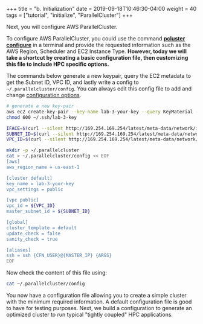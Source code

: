 +++
title = "b. Initialization"
date = 2019-09-18T10:46:30-04:00
weight = 40
tags = ["tutorial", "initialize", "ParallelCluster"]
+++


Next, you will configure AWS ParallelCluster.

To configure AWS ParallelCluster, you could use the command [**pcluster configure**](https://docs.aws.amazon.com/parallelcluster/latest/ug/getting-started-configuring-parallelcluster.html) in a terminal and provide the requested information such as the AWS Region, Scheduler and EC2 Instance Type. **However, today we will take a shortcut by creating a basic configuration file, then customizing this file to include HPC specific options.**

The commands below generate a new keypair, query the EC2 metadata to get the Subnet ID, VPC ID, and lastly write a config to `~/.parallelcluster/config`. You can always edit this config file to add and change [configuration options](https://docs.aws.amazon.com/parallelcluster/latest/ug/configuration.html).

```bash
# generate a new key-pair
aws ec2 create-key-pair --key-name lab-3-your-key --query KeyMaterial --output text > ~/.ssh/lab-3-key
chmod 600 ~/.ssh/lab-3-key

IFACE=$(curl --silent http://169.254.169.254/latest/meta-data/network/interfaces/macs/)
SUBNET_ID=$(curl --silent http://169.254.169.254/latest/meta-data/network/interfaces/macs/${IFACE}/subnet-id)
VPC_ID=$(curl --silent http://169.254.169.254/latest/meta-data/network/interfaces/macs/${IFACE}/vpc-id)

mkdir -p ~/.parallelcluster
cat > ~/.parallelcluster/config << EOF
[aws]
aws_region_name = us-east-1

[cluster default]
key_name = lab-3-your-key
vpc_settings = public

[vpc public]
vpc_id = ${VPC_ID}
master_subnet_id = ${SUBNET_ID}

[global]
cluster_template = default
update_check = false
sanity_check = true

[aliases]
ssh = ssh {CFN_USER}@{MASTER_IP} {ARGS}
EOF
```

Now check the content of this file using:

```bash
cat ~/.parallelcluster/config
```

You now have a configuration file allowing you to create a simple cluster with the minimum required information. A default configuration file is good to have for testing purposes. Next, we build a configuration to generate an optimized cluster to run typical "tightly coupled" HPC applications.
